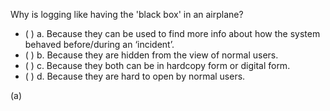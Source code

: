 <panel header="{{ icon_Q_A }} Logging vs blackbox">
<question>

Why is logging like having the 'black box' in an airplane?

- ( ) a. Because they can be used to find more info about how the system behaved before/during an ‘incident’.
- ( ) b. Because they are hidden from the view of normal users.
- ( ) c. Because they both can be in hardcopy form or digital form.
- ( ) d. Because they are hard to open by normal users.

<div slot="answer">

(a)

</div>
</question>
</panel>
